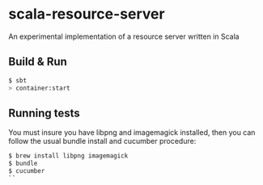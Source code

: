 # scala-resource-server

An experimental implementation of a resource server written in Scala

## Build & Run ##

```sh
$ sbt
> container:start
```

## Running tests

You must insure you have libpng and imagemagick installed, then you can follow the usual bundle install and cucumber procedure:

```sh
$ brew install libpng imagemagick
$ bundle
$ cucumber
``
